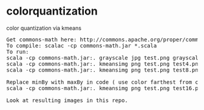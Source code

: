 # colorquantization
color quantization via kmeans

<pre>
Get commons-math here: http://commons.apache.org/proper/commons-math/download_math.cgi
To compile: scalac -cp commons-math.jar *.scala
To run:
scala -cp commons-math.jar:. grayscale jpg test.png grayscale.jpg
scala -cp commons-math.jar:. kmeansimg png test.png test4.png 4
scala -cp commons-math.jar:. kmeansimg png test.png test8.png 8

Replace minBy with maxBy in code ( use color farthest from cluster centroid, rather than nearest to cluster centroid)
scala -cp commons-math.jar:. kmeansimg png test.png test16.png 16

Look at resulting images in this repo.



